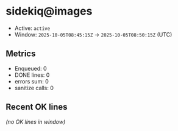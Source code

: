 # sidekiq@images

- Active: `active`
- Window: `2025-10-05T08:45:15Z` → `2025-10-05T08:50:15Z` (UTC)

## Metrics
- Enqueued: 0
- DONE lines: 0
- errors sum: 0
- sanitize calls: 0

## Recent OK lines
_(no OK lines in window)_
